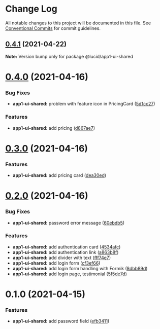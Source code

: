 # Change Log

All notable changes to this project will be documented in this file.
See [Conventional Commits](https://conventionalcommits.org) for commit guidelines.

## [0.4.1](https://github.com/Lucid-Deployment/lucid/compare/@lucid/app1-ui-shared@0.4.0...@lucid/app1-ui-shared@0.4.1) (2021-04-22)

**Note:** Version bump only for package @lucid/app1-ui-shared





# [0.4.0](https://github.com/Lucid-Deployment/lucid/compare/@lucid/app1-ui-shared@0.3.0...@lucid/app1-ui-shared@0.4.0) (2021-04-16)


### Bug Fixes

* **app1-ui-shared:** problem with feature icon in PricingCard ([5d1cc27](https://github.com/Lucid-Deployment/lucid/commit/5d1cc271b6c34262e58f8b9b078360e35fb9c0bc))


### Features

* **app1-ui-shared:** add pricing ([d867ae7](https://github.com/Lucid-Deployment/lucid/commit/d867ae733c6de4cf11dce049b590dd4657800ed9))





# [0.3.0](https://github.com/Lucid-Deployment/lucid/compare/@lucid/app1-ui-shared@0.2.0...@lucid/app1-ui-shared@0.3.0) (2021-04-16)


### Features

* **app1-ui-shared:** add pricing card ([dea30ed](https://github.com/Lucid-Deployment/lucid/commit/dea30eda16050166614a2a50ecc3d56cec8d6bc8))





# [0.2.0](https://github.com/Lucid-Deployment/lucid/compare/@lucid/app1-ui-shared@0.1.0...@lucid/app1-ui-shared@0.2.0) (2021-04-16)


### Bug Fixes

* **app1-ui-shared:** password error message ([60ebdb5](https://github.com/Lucid-Deployment/lucid/commit/60ebdb5e8ed3eae78aa02edaa652841b5f383b48))


### Features

* **app1-ui-shared:** add authentication card ([4534afc](https://github.com/Lucid-Deployment/lucid/commit/4534afcd038978e342d71f4ad3ce75424b493388))
* **app1-ui-shared:** add authentication link ([a863b8f](https://github.com/Lucid-Deployment/lucid/commit/a863b8ffb4d4608ab4000a60242c154410aa4d0d))
* **app1-ui-shared:** add divider with text ([fff74e7](https://github.com/Lucid-Deployment/lucid/commit/fff74e7aa6cb182e411e7ac0d1b8e6bd03023560))
* **app1-ui-shared:** add login form ([cf3ef66](https://github.com/Lucid-Deployment/lucid/commit/cf3ef66b327dc6dafbd724db5c5b474613f34e68))
* **app1-ui-shared:** add login form handling with Formik ([8dbb89d](https://github.com/Lucid-Deployment/lucid/commit/8dbb89d0075923e806f7c7ea08d18f397e3d6120))
* **app1-ui-shared:** add login page, testimonial ([5f5de7d](https://github.com/Lucid-Deployment/lucid/commit/5f5de7de1ee199ddf8b3edf74a131abac930a26b))





# 0.1.0 (2021-04-15)


### Features

* **app1-ui-shared:** add password field ([efb3411](https://github.com/Lucid-Deployment/lucid/commit/efb34119e8277a0fa04708eae1840bce65e2c2bb))
